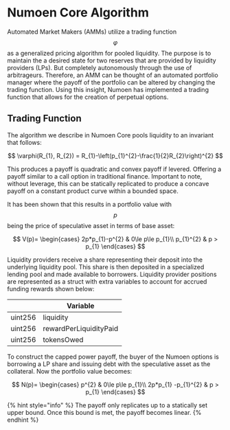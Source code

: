 # Numoen Core Algorithm

Automated Market Makers (AMMs) utilize a trading function $$\varphi$$ as a generalized pricing algorithm for pooled liquidity. The purpose is to maintain the a desired state for two reserves that are provided by liquidity providers (LPs). But completely autonomously through the use of arbitrageurs. Therefore, an AMM can be thought of an automated portfolio manager where the payoff of the portfolio can be altered by changing the trading function. Using this insight, Numoen has implemented a trading function that allows for the creation of perpetual options.

## Trading Function

The algorithm we describe in Numoen Core pools liquidity to an invariant that follows:

$$
\varphi(R_{1}, R_{2}) = R_{1}-\left(p_{1}^{2}-\frac{1}{2}R_{2}\right)^{2}
$$

This produces a payoff is quadratic and convex payoff if levered. Offering a payoff similar to a call option in traditional finance. Important to note, without leverage, this can be statically replicated to produce a concave payoff on a constant product curve within a bounded space.

It has been shown that this results in a portfolio value with $$p$$ being the price of speculative asset in terms of base asset:

$$
V(p)=
    \begin{cases}
        2p*p_{1}-p^{2} & 0\le p\le p_{1}\\
        p_{1}^{2} & p > p_{1}
    \end{cases}
$$

Liquidity providers receive a share representing their deposit into the underlying liquidity pool. This share is then deposited in a specialized lending pool and made available to borrowers. Liquidity provider positions are represented as a struct with extra variables to account for accrued funding rewards shown below:

|         | Variable               |
| ------- | ---------------------- |
| uint256 | liquidity              |
| uint256 | rewardPerLiquidityPaid |
| uint256 | tokensOwed             |

To construct the capped power payoff, the buyer of the Numoen options is borrowing a LP share and issuing debt with the speculative asset as the collateral. Now the portfolio value becomes:

$$
N(p)=
    \begin{cases}
        p^{2} & 0\le p\le p_{1}\\
        2p*p_{1} -p_{1}^{2} & p > p_{1}
    \end{cases}
$$

{% hint style="info" %}
The payoff only replicates up to a statically set upper bound. Once this bound is met, the payoff becomes linear.&#x20;
{% endhint %}
